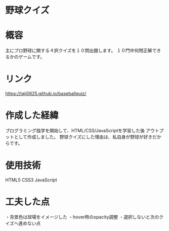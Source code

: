# 野球クイズ

# 概容
主にプロ野球に関する４択クイズを１０問出題します。
１０門中何問正解できるかのゲームです。

# リンク
https://taji0625.github.io/baseballquiz/

# 作成した経緯
プログラミング独学を開始して、HTML/CSS/JavaScriptを学習した後
アウトプットとして作成しました。
野球クイズにした理由は、私自身が野球が好きだからです。

# 使用技術
HTML5
CSS3
JavaScript

# 工夫した点
・背景色は球場をイメージした
・hover時のopacity調整
・選択しないと次のクイズへ進めない点


